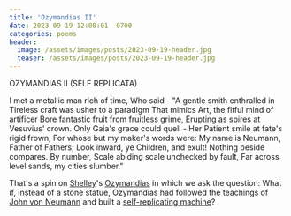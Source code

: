 ```yaml
---
title: 'Ozymandias II'
date: 2023-09-19 12:00:01 -0700
categories: poems
header:
  image: /assets/images/posts/2023-09-19-header.jpg
  teaser: /assets/images/posts/2023-09-19-header.jpg
---
```


<div class="poem">OZYMANDIAS II (SELF REPLICATA)

I met a metallic man rich of time,
Who said - "A gentle smith enthralled in
Tireless craft was usher to a paradigm
That mimics Art, the fitful mind of artificer
Bore fantastic fruit from fruitless grime,
Erupting as spires at Vesuvius' crown.
Only Gaia's grace could quell - Her
Patient smile at fate's rigid frown,
For whose but my maker's words were:
My name is Neumann, Father of Fathers;
Look inward, ye Children, and exult!
Nothing beside compares. By number,
Scale abiding scale unchecked by fault,
Far across level sands, my cities slumber."</div>

That's a spin on [Shelley](https://en.wikipedia.org/wiki/Percy_Bysshe_Shelley)'s [Ozymandias](https://www.poetryfoundation.org/poems/46565/ozymandias) in which we ask the question: What if, instead of a stone statue, Ozymandias had followed the teachings of [John von Neumann](https://en.wikipedia.org/wiki/John_von_Neumann) and built a [self-replicating machine](https://en.wikipedia.org/wiki/Self-replicating_machine)?
